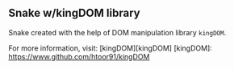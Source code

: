 ## Snake w/kingDOM library

Snake created with the help of DOM manipulation library `kingDOM`.

For more information, visit: [kingDOM][kingDOM]
[kingDOM]: https://www.github.com/htoor91/kingDOM
